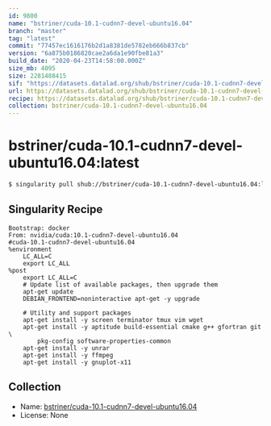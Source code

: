 ```yaml
---
id: 9800
name: "bstriner/cuda-10.1-cudnn7-devel-ubuntu16.04"
branch: "master"
tag: "latest"
commit: "77457ec1616176b2d1a8381de5782eb666b837cb"
version: "6a875b0186820cae2a6da1e90fbe81a3"
build_date: "2020-04-23T14:58:00.000Z"
size_mb: 4095
size: 2281488415
sif: "https://datasets.datalad.org/shub/bstriner/cuda-10.1-cudnn7-devel-ubuntu16.04/latest/2020-04-23-77457ec1-6a875b01/6a875b0186820cae2a6da1e90fbe81a3.simg"
url: https://datasets.datalad.org/shub/bstriner/cuda-10.1-cudnn7-devel-ubuntu16.04/latest/2020-04-23-77457ec1-6a875b01/
recipe: https://datasets.datalad.org/shub/bstriner/cuda-10.1-cudnn7-devel-ubuntu16.04/latest/2020-04-23-77457ec1-6a875b01/Singularity
collection: bstriner/cuda-10.1-cudnn7-devel-ubuntu16.04
---
```


# bstriner/cuda-10.1-cudnn7-devel-ubuntu16.04:latest

```bash
$ singularity pull shub://bstriner/cuda-10.1-cudnn7-devel-ubuntu16.04:latest
```

## Singularity Recipe

```singularity
Bootstrap: docker
From: nvidia/cuda:10.1-cudnn7-devel-ubuntu16.04
#cuda-10.1-cudnn7-devel-ubuntu16.04
%environment
    LC_ALL=C
    export LC_ALL
%post
    export LC_ALL=C
    # Update list of available packages, then upgrade them
    apt-get update
    DEBIAN_FRONTEND=noninteractive apt-get -y upgrade
    
    # Utility and support packages
    apt-get install -y screen terminator tmux vim wget 
    apt-get install -y aptitude build-essential cmake g++ gfortran git \
        pkg-config software-properties-common
    apt-get install -y unrar
    apt-get install -y ffmpeg
    apt-get install -y gnuplot-x11
```

## Collection

 - Name: [bstriner/cuda-10.1-cudnn7-devel-ubuntu16.04](https://github.com/bstriner/cuda-10.1-cudnn7-devel-ubuntu16.04)
 - License: None

